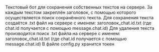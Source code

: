 Текстовый бот для сохранения собственных текстов на сервере.
За каждым текстом закреплён заголовок, с помощью которого осуществляется поиск сохранённого текста.
Для сохранения текста создаётся .txt файл на сервере с именем: заголовок_chat.id.txt (где chat.id получается с помощью message.chat.id)
Для удаления текста производится поиск .txt файла на сервере с именем: заголовок_chat.id.txt (где chat.id получается с помощью message.chat.id)
В файле config.py хранится токен

